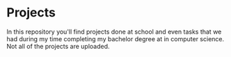 # Projects

In this repository you'll find projects done at school and even tasks that we had during my time completing my bachelor degree at in computer science. Not all of the projects are uploaded.
